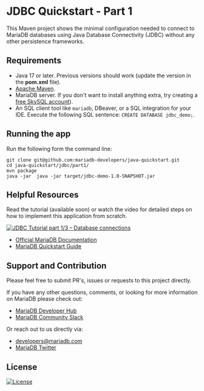 # JDBC Quickstart - Part 1

This Maven project shows the minimal configuration needed to connect to
MariaDB databases using Java Database Connectivity (JDBC) without any
other persistence frameworks.

## Requirements

- Java 17 or later. Previous versions should work (update the version 
in the **pom.xml** file).
- [Apache Maven](https://maven.apache.org).
- MariaDB server. If you don't want to install
anything extra, try creating a
[free SkySQL account](https://mariadb.com/products/skysql)).
- An SQL client tool like `mariadb`, DBeaver, or a SQL integration for
your IDE. Execute the following SQL sentence: `CREATE DATABASE jdbc_demo;`.

## Running the app

Run the following form the command line:

```
git clone git@github.com:mariadb-developers/java-quickstart.git
cd java-quickstart/jdbc/part1/
mvn package
java -jar  java -jar target/jdbc-demo-1.0-SNAPSHOT.jar
```

## Helpful Resources

Read the tutorial (available soon) or watch the video for detailed steps
on how to implement this application from scratch.

[![JDBC Tutorial part 1/3 – Database connections](https://img.youtube.com/vi/ceAev_93p3s/hqdefault.jpg)](https://www.youtube.com/watch?v=ceAev_93p3s)

* [Official MariaDB Documentation](https://mariadb.com/docs)
* [MariaDB Quickstart Guide](https://github.com/mariadb-developers/mariadb-getting-started)

## Support and Contribution

Please feel free to submit PR's, issues or requests to this project
directly.

If you have any other questions, comments, or looking for more information
on MariaDB please check out:

* [MariaDB Developer Hub](https://mariadb.com/developers)
* [MariaDB Community Slack](https://r.mariadb.com/join-community-slack)

Or reach out to us directly via:

* [developers@mariadb.com](mailto:developers@mariadb.com)
* [MariaDB Twitter](https://twitter.com/mariadb)

## License <a name="license"></a>
[![License](https://img.shields.io/badge/License-MIT-blue.svg?style=plastic)](https://opensource.org/licenses/MIT)
